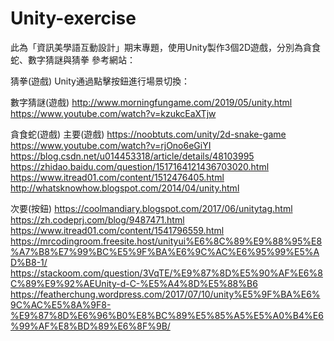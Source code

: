 # Unity-exercise
此為「資訊美學語互動設計」期末專題，使用Unity製作3個2D遊戲，分別為貪食蛇、數字猜謎與猜拳
參考網站：

猜拳(遊戲)
Unity通過點擊按鈕進行場景切換：

數字猜謎(遊戲)
http://www.morningfungame.com/2019/05/unity.html
https://www.youtube.com/watch?v=kzukcEaXTjw

貪食蛇(遊戲)
主要(遊戲)
https://noobtuts.com/unity/2d-snake-game
https://www.youtube.com/watch?v=rjOno6eGiYI
https://blog.csdn.net/u014453318/article/details/48103995
https://zhidao.baidu.com/question/1517164121436703020.html
https://www.itread01.com/content/1512476405.html
http://whatsknowhow.blogspot.com/2014/04/unity.html

次要(按鈕)
https://coolmandiary.blogspot.com/2017/06/unitytag.html
https://zh.codeprj.com/blog/9487471.html
https://www.itread01.com/content/1541796559.html
https://mrcodingroom.freesite.host/unityui%E6%8C%89%E9%88%95%E8%A7%B8%E7%99%BC%E5%9F%BA%E6%9C%AC%E6%95%99%E5%AD%B8-1/
https://stackoom.com/question/3VqTE/%E9%87%8D%E5%90%AF%E6%8C%89%E9%92%AEUnity-d-C-%E5%A4%8D%E5%88%B6
https://featherchung.wordpress.com/2017/07/10/unity%E5%9F%BA%E6%9C%AC%E5%8A%9F8-%E9%87%8D%E6%96%B0%E8%BC%89%E5%85%A5%E5%A0%B4%E6%99%AF%E8%BD%89%E6%8F%9B/
